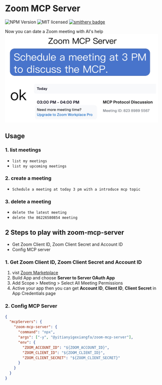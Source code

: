 # Zoom MCP Server

![NPM Version](https://img.shields.io/npm/v/@yitianyigexiangfa/zoom-mcp-server) ![MIT licensed](https://img.shields.io/npm/l/@yitianyigexiangfa/zoom-mcp-server) [![smithery badge](https://smithery.ai/badge/@JavaProgrammerLB/zoom-mcp-server)](https://smithery.ai/server/@JavaProgrammerLB/zoom-mcp-server)

Now you can date a Zoom meeting with AI's help
![about.jpg](about.jpg)

## Usage

### 1. list meetings

- `list my meetings`
- `list my upcoming meetings`

### 2. create a meeting

- `Schedule a meeting at today 3 pm with a introduce mcp topic`

### 3. delete a meeting

- `delete the latest meeting`
- `delete the 86226580854 meeting`

## 2 Steps to play with zoom-mcp-server

- Get Zoom Client ID, Zoom Client Secret and Account ID
- Config MCP server

### 1. Get Zoom Client ID, Zoom Client Secret and Account ID

1. vist [Zoom Marketplace](https://marketplace.zoom.us/)
1. Build App and choose **Server to Server OAuth App**
1. Add Scope > Meeting > Select All Meeting Permissions
1. Active your app
   then you can get **Account ID**, **Client ID**, **Client Secret** in App Credentials page

### 2. Config MCP Server

```json
{
  "mcpServers": {
    "zoom-mcp-server": {
      "command": "npx",
      "args": ["-y", "@yitianyigexiangfa/zoom-mcp-server"],
      "env": {
        "ZOOM_ACCOUNT_ID": "${ZOOM_ACCOUNT_ID}",
        "ZOOM_CLIENT_ID": "${ZOOM_CLIENT_ID}",
        "ZOOM_CLIENT_SECRET": "${ZOOM_CLIENT_SECRET}"
      }
    }
  }
}
```
